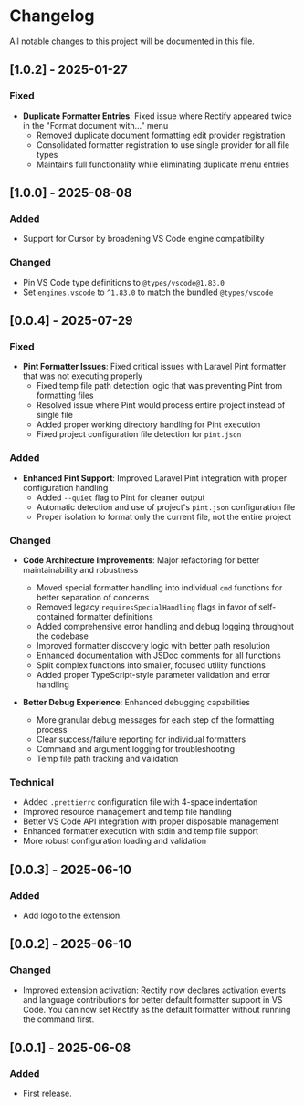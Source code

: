 # Changelog

All notable changes to this project will be documented in this file.

## [1.0.2] - 2025-01-27

### Fixed

- **Duplicate Formatter Entries**: Fixed issue where Rectify appeared twice in the "Format document with..." menu
  - Removed duplicate document formatting edit provider registration
  - Consolidated formatter registration to use single provider for all file types
  - Maintains full functionality while eliminating duplicate menu entries

## [1.0.0] - 2025-08-08

### Added

- Support for Cursor by broadening VS Code engine compatibility

### Changed

- Pin VS Code type definitions to `@types/vscode@1.83.0`
 - Set `engines.vscode` to `^1.83.0` to match the bundled `@types/vscode`

## [0.0.4] - 2025-07-29

### Fixed

- **Pint Formatter Issues**: Fixed critical issues with Laravel Pint formatter that was not executing properly
  - Fixed temp file path detection logic that was preventing Pint from formatting files
  - Resolved issue where Pint would process entire project instead of single file
  - Added proper working directory handling for Pint execution
  - Fixed project configuration file detection for `pint.json`

### Added

- **Enhanced Pint Support**: Improved Laravel Pint integration with proper configuration handling
  - Added `--quiet` flag to Pint for cleaner output
  - Automatic detection and use of project's `pint.json` configuration file
  - Proper isolation to format only the current file, not the entire project

### Changed

- **Code Architecture Improvements**: Major refactoring for better maintainability and robustness
  - Moved special formatter handling into individual `cmd` functions for better separation of concerns
  - Removed legacy `requiresSpecialHandling` flags in favor of self-contained formatter definitions
  - Added comprehensive error handling and debug logging throughout the codebase
  - Improved formatter discovery logic with better path resolution
  - Enhanced documentation with JSDoc comments for all functions
  - Split complex functions into smaller, focused utility functions
  - Added proper TypeScript-style parameter validation and error handling

- **Better Debug Experience**: Enhanced debugging capabilities
  - More granular debug messages for each step of the formatting process
  - Clear success/failure reporting for individual formatters
  - Command and argument logging for troubleshooting
  - Temp file path tracking and validation

### Technical

- Added `.prettierrc` configuration file with 4-space indentation
- Improved resource management and temp file handling
- Better VS Code API integration with proper disposable management
- Enhanced formatter execution with stdin and temp file support
- More robust configuration loading and validation

## [0.0.3] - 2025-06-10

### Added

- Add logo to the extension.

## [0.0.2] - 2025-06-10

### Changed

- Improved extension activation: Rectify now declares activation events and language contributions for better default formatter support in VS Code. You can now set Rectify as the default formatter without running the command first.

## [0.0.1] - 2025-06-08

### Added

- First release.
